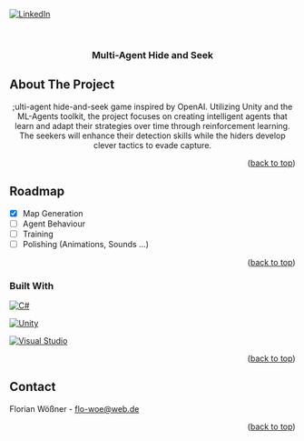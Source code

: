 <!-- Improved compatibility of back to top link: See: https://github.com/othneildrew/Best-README-Template/pull/73 -->
<a id="readme-top"></a>
<!--
*** Thanks for checking out the Best-README-Template. If you have a suggestion
*** that would make this better, please fork the repo and create a pull request
*** or simply open an issue with the tag "enhancement".
*** Don't forget to give the project a star!
*** Thanks again! Now go create something AMAZING! :D
-->



<!-- PROJECT SHIELDS -->
<!--
*** I'm using markdown "reference style" links for readability.
*** Reference links are enclosed in brackets [ ] instead of parentheses ( ).
*** See the bottom of this document for the declaration of the reference variables
*** for contributors-url, forks-url, etc. This is an optional, concise syntax you may use.
*** https://www.markdownguide.org/basic-syntax/#reference-style-links
-->
[![LinkedIn][linkedin-shield]][linkedin-url]



<!-- PROJECT LOGO -->
<br />
<div align="center">

<h3 align="center"> Multi-Agent Hide and Seek</h3>

</div>

<!-- ABOUT THE PROJECT -->
## About The Project
<div align="center">
  
;ulti-agent hide-and-seek game inspired by OpenAI. Utilizing Unity and the ML-Agents toolkit, the project focuses on creating intelligent agents that learn and adapt their strategies over time through reinforcement learning. 
The seekers will enhance their detection skills while the hiders develop clever tactics to evade capture.

</div>

<p align="right">(<a href="#readme-top">back to top</a>)</p>

<!-- ROADMAP -->
## Roadmap

- [x] Map Generation
- [ ] Agent Behaviour
- [ ] Training
- [ ] Polishing (Animations, Sounds ...)

<p align="right">(<a href="#readme-top">back to top</a>)</p>


### Built With

[![C#][cs.com]][cs-url]

[![Unity][unity.com]][unity-url]

[![Visual Studio][vs.com]][vs-url]

<p align="right">(<a href="#readme-top">back to top</a>)</p>






<!-- CONTACT -->
## Contact

Florian Wößner - flo-woe@web.de

<p align="right">(<a href="#readme-top">back to top</a>)</p>






<!-- MARKDOWN LINKS & IMAGES -->
<!-- https://www.markdownguide.org/basic-syntax/#reference-style-links -->
[linkedin-shield]: https://img.shields.io/badge/-LinkedIn-black.svg?style=for-the-badge&logo=linkedin&colorB=555
[linkedin-url]: https://linkedin.com/in/linkedin_username
[product-screenshot]: images/screenshot.png
[cs.com]: https://custom-icon-badges.demolab.com/badge/C%23-%23239120.svg?logo=cshrp&logoColor=white
[cs-url]: https://learn.microsoft.com/en-us/dotnet/csharp/
[unity.com]: https://img.shields.io/badge/Unity-%23000000.svg?logo=unity&logoColor=white
[unity-url]: https://unity.com/
[vs.com]: https://img.shields.io/badge/Visual_Studio-5C2D91?style=for-the-badge&logo=visual%20studio&logoColor=white
[vs-url]: https://visualstudio.microsoft.com/de/


